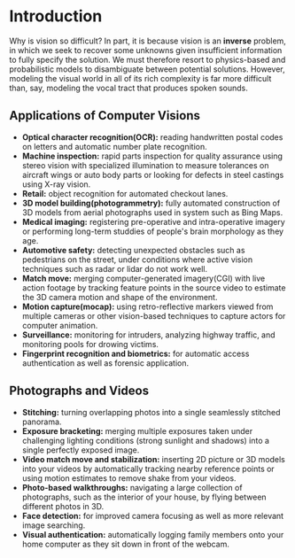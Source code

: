 # Introduction

Why is vision so difficult? In part, it is because vision is an **inverse** problem, in which we seek to recover some unknowns given insufficient information to fully specify the solution. We must therefore resort to physics-based and probabilistic models to disambiguate between potential solutions. However, modeling the visual world in all of its rich complexity is far more difficult than, say, modeling the vocal tract that produces spoken sounds.

## Applications of Computer Visions

+ **Optical character recognition(OCR):** reading handwritten postal codes on letters and automatic number plate recognition.
+ **Machine inspection:** rapid parts inspection for quality assurance using stereo vision with specialized illumination to measure tolerances on aircraft wings or auto body parts or looking for defects in steel castings using X-ray vision.
+ **Retail:** object recognition for automated checkout lanes.
+ **3D model building(photogrammetry):** fully automated construction of 3D models from aerial photographs used in system such as Bing Maps.
+ **Medical imaging:** registering pre-operative and intra-operative imagery or performing long-term studdies of people's brain morphology as they age.
+ **Automotive safety:** detecting unexpected obstacles such as pedestrians on the street, under conditions where active vision techniques such as radar or lidar do not work well.
+ **Match move:** merging computer-generated imagery(CGI) with live action footage by tracking feature points in the source video to estimate the 3D camera motion and shape of the environment.
+ **Motion capture(mocap):** using retro-reflective markers viewed from multiple cameras or other vision-based techniques to capture actors for computer animation.
+ **Surveillance:** monitoring for intruders, analyzing highway traffic, and monitoring pools for drowing victims.
+ **Fingerprint recognition and biometrics:** for automatic access authentication as well as forensic application.

## Photographs and Videos

+ **Stitching:** turning overlapping photos into a single seamlessly stitched panorama.
+ **Exposure bracketing:** merging multiple exposures taken under challenging lighting conditions (strong sunlight and shadows) into a single perfectly exposed image.
+ **Video match move and stabilization:** inserting 2D picture or 3D models into your videos by automatically tracking nearby reference points or using motion estimates to remove shake from your videos.
+ **Photo-based walkthroughs:** navigating a large collection of photographs, such as the interior of your house, by flying between different photos in 3D.
+ **Face detection:** for improved camera focusing as well as more relevant image searching.
+ **Visual authentication:** automatically logging family members onto your home computer as they sit down in front of the webcam.
